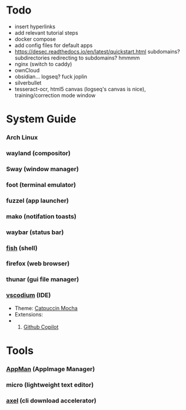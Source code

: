 # Todo
- insert hyperlinks
- add relevant tutorial steps
- docker compose
- add config files for default apps
- https://desec.readthedocs.io/en/latest/quickstart.html subdomains? subdirectories redirecting to subdomains? hmmmm
- nginx (switch to caddy)
- ownCloud 
- obsidian... logseq? fuck joplin
- silverbullet
- tesseract-ocr, html5 canvas (logseq's canvas is nice), training/correction mode window
# System Guide
### Arch Linux 
### wayland (compositor)
### Sway (window manager)
### foot (terminal emulator)
### fuzzel (app launcher)
### mako (notifation toasts)
### waybar (status bar)
### [fish](https://fishshell.com/docs/current/index.html) (shell)
### firefox (web browser)
### thunar (gui file manager)
### [vscodium](https://github.com/VSCodium/vscodium?tab=readme-ov-file#install-on-arch-linux) (IDE)
- Theme: [Catpuccin Mocha](https://github.com/catppuccin/vscode)
- Extensions:
- 1. [Github Copilot](https://github.com/VSCodium/vscodium/discussions/1487)
 
# Tools
### [AppMan](https://github.com/ivan-hc/AM) (AppImage Manager)
### micro (lightweight text editor)
### [axel](https://github.com/axel-download-accelerator/axel) (cli download accelerator)

